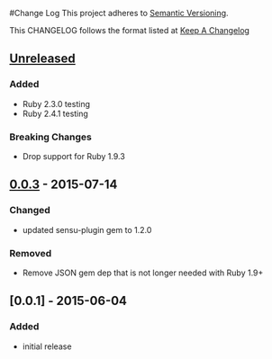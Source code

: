 #Change Log
This project adheres to [Semantic Versioning](http://semver.org/).

This CHANGELOG follows the format listed at [Keep A Changelog](http://keepachangelog.com/)

## [Unreleased]
### Added
- Ruby 2.3.0 testing
- Ruby 2.4.1 testing

### Breaking Changes
- Drop support for Ruby 1.9.3

## [0.0.3] - 2015-07-14
### Changed
- updated sensu-plugin gem to 1.2.0

### Removed
- Remove JSON gem dep that is not longer needed with Ruby 1.9+

## [0.0.1] - 2015-06-04
### Added
- initial release

[Unreleased]: https://github.com/sensu-plugins/sensu-plugins-monit/compare/0.0.3...HEAD
[0.0.3]: https://github.com/sensu-plugins/sensu-plugins-monit/compare/0.0.1...0.0.3
[0.0.2]: https://github.com/sensu-plugins/sensu-plugins-monit/compare/0.0.1...0.0.2
